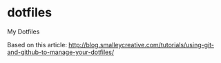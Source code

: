 dotfiles
========

My Dotfiles

Based on this article:
http://blog.smalleycreative.com/tutorials/using-git-and-github-to-manage-your-dotfiles/


